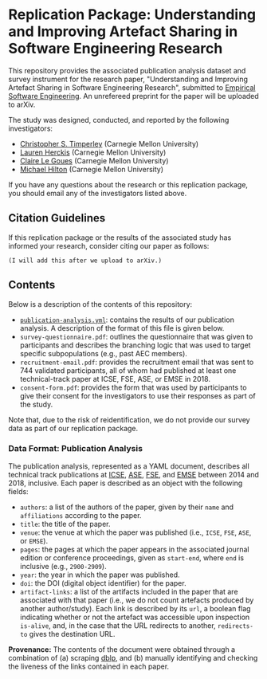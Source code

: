 # Replication Package: Understanding and Improving Artefact Sharing in Software Engineering Research

This repository provides the associated publication analysis dataset and survey instrument
for the research paper,
"Understanding and Improving Artefact Sharing in Software Engineering Research",
submitted to [Empirical Software Engineering](https://www.springer.com/journal/10664).
An unrefereed preprint for the paper will be uploaded to arXiv.

The study was designed, conducted, and reported by the following investigators:

* [Christopher S. Timperley](https://christimperley.co.uk) (Carnegie Mellon University)
* [Lauren Herckis](http://www.laurenherckis.com) (Carnegie Mellon University)
* [Claire Le Goues](https://clairelegoues.com) (Carnegie Mellon University)
* [Michael Hilton](http://www.cs.cmu.edu/~mhilton) (Carnegie Mellon University)

If you have any questions about the research or this replication package, you should
email any of the investigators listed above.


## Citation Guidelines

If this replication package or the results of the associated study has informed
your research, consider citing our paper as follows:

```
(I will add this after we upload to arXiv.)
```


## Contents

Below is a description of the contents of this repository:

* [`publication-analysis.yml`](./publication-analysis.yml):
  contains the results of our publication analysis.
  A description of the format of this file is given below.
* `survey-questionnaire.pdf`: outlines the questionnaire that was given to
  participants and describes the branching logic that was used to target
  specific subpopulations (e.g., past AEC members).
* `recruitment-email.pdf`: provides the recruitment email that was sent to 744
  validated participants, all of whom had published at least one technical-track
  paper at ICSE, FSE, ASE, or EMSE in 2018.
* `consent-form.pdf`: provides the form that was used by participants to
  give their consent for the investigators to use their responses as part of the
  study.


Note that, due to the risk of reidentification, we do not provide our survey data
as part of our replication package.


### Data Format: Publication Analysis

The publication analysis, represented as a YAML document, describes all technical
track publications at [ICSE](http://www.icse-conferences.org/),
[ASE](https://dl.acm.org/conference/ase),
[FSE](https://dl.acm.org/conference/fse),
and [EMSE](https://www.springer.com/journal/10664)
between 2014 and 2018, inclusive.
Each paper is described as an object with the following fields:

* `authors`: a list of the authors of the paper, given by their `name` and
  `affiliations` according to the paper.
* `title`: the title of the paper.
* `venue`: the venue at which the paper was published
  (i.e., `ICSE`, `FSE`, `ASE`, or `EMSE`).
* `pages`: the pages at which the paper appears in the associated journal
  edition or conference proceedings, given as `start-end`, where `end`
  is inclusive (e.g., `2900-2909`).
* `year`: the year in which the paper was published.
* `doi`: the DOI (digital object identifier) for the paper.
* `artifact-links`: a list of the artifacts included in the paper that
  are associated with that paper (i.e., we do not count artefacts produced
  by another author/study). Each link is described by its `url`, a
  boolean flag indicating whether or not the artefact was accessible upon
  inspection `is-alive`, and, in the case that the URL redirects to another,
  `redirects-to` gives the destination URL.

**Provenance:**
The contents of the document were obtained through a combination of (a)
scraping [dblp](https://dblp.uni-trier.de/), and (b) manually identifying and
checking the liveness of the links contained in each paper.
